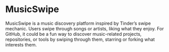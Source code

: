 # MusicSwipe
MusicSwipe is a music discovery platform inspired by Tinder’s swipe mechanic. Users swipe through songs or artists, liking what they enjoy. For GitHub, it could be a fun way to discover music-related projects, repositories, or tools by swiping through them, starring or forking what interests them.
